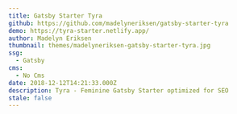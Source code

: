 ```yaml
---
title: Gatsby Starter Tyra
github: https://github.com/madelyneriksen/gatsby-starter-tyra
demo: https://tyra-starter.netlify.app/
author: Madelyn Eriksen
thumbnail: themes/madelyneriksen-gatsby-starter-tyra.jpg
ssg:
  - Gatsby
cms:
  - No Cms
date: 2018-12-12T14:21:33.000Z
description: Tyra - Feminine Gatsby Starter optimized for SEO
stale: false
---
```

